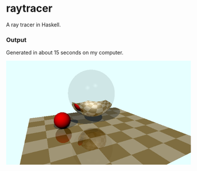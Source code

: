# raytracer
A ray tracer in Haskell.

### Output

Generated in about 15 seconds on my computer.

![output](out.png)

